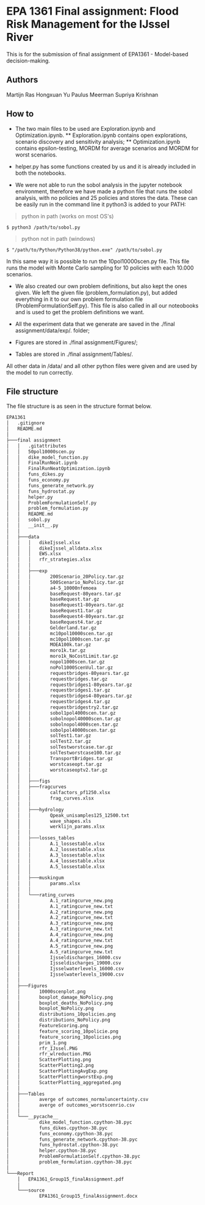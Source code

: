 # EPA 1361 Final assignment: Flood Risk Management for the IJssel River 
This is for the submission of final assignment of EPA1361 - Model-based decision-making. </br>

## Authors

Martijn Ras
Hongxuan Yu
Paulus Meerman
Supriya Krishnan

## How to

* The two main files to be used are Exploration.ipynb and Optimization.ipynb. 
**  Exploration.ipynb contains open explorations, scenario discovery and sensitivity analysis;
**  Optimization.ipynb contains epsilon-testing, MORDM for average scenarios and MORDM for worst scenarios.

* helper.py has some functions created by us and it is already included in both the notebooks. 

* We were not able to run the sobol analysis in the jupyter notebook environment, therefore we have made a python file that runs the sobol analysis, with no policies and 25 policies and stores the data. These can be easily run in the command line it python3 is added to your PATH:

> python in path (works on most OS's)
```shell
$ python3 /path/to/sobol.py
```

> python not in path (windows)
```shel
$ "/path/to/Python/Python38/python.exe" /path/to/sobol.py
```

In this same way it is possible to run the 10pol10000scen.py file. This file runs the model with Monte Carlo sampling for 10 policies with each 10.000 scenarios. 

* We also created our own problem definitions, but also kept the ones given. We left the given file (problem_formulation.py), but added everything in it to our own problem formulation file (ProblemFormulationSelf.py). This file is also called in all our noteobooks and is used to get the problem definitions we want. 

* All the experiment data that we generate are saved in the ./final assignment/data/exp/. folder;
* Figures are stored in ./final assignment/Figures/;
* Tables are stored in ./final assignment/Tables/.  

All other data in /data/ and all other python files were given and are used by the model to run correctly.

## File structure
The file structure is as seen in the structure format below.
```bash
EPA1361
│   .gitignore
│   README.md
│
├───final assignment
│   │   .gitattributes
│   │   50pol10000scen.py
│   │   dike_model_function.py
│   │   FinalRunNeat.ipynb
│   │   FinalRunNeatOptimization.ipynb
│   │   funs_dikes.py
│   │   funs_economy.py
│   │   funs_generate_network.py
│   │   funs_hydrostat.py
│   │   helper.py
│   │   ProblemFormulationSelf.py
│   │   problem_formulation.py
│   │   README.md
│   │   sobol.py
│   │   __init__.py
│   │
│   ├───data
│   │   │   dikeIjssel.xlsx
│   │   │   dikeIjssel_alldata.xlsx
│   │   │   EWS.xlsx
│   │   │   rfr_strategies.xlsx
│   │   │
│   │   ├───exp
│   │   │       200Scenario_20Policy.tar.gz
│   │   │       500Scenario_NoPolicy.tar.gz
│   │   │       a4-5_10000nfemoea
│   │   │       baseRequest-80years.tar.gz
│   │   │       baseRequest.tar.gz
│   │   │       baseRequest1-80years.tar.gz
│   │   │       baseRequest1.tar.gz
│   │   │       baseRequest4-80years.tar.gz
│   │   │       baseRequest4.tar.gz
│   │   │       Gelderland.tar.gz
│   │   │       mc10pol10000scen.tar.gz
│   │   │       mc10pol1000scen.tar.gz
│   │   │       MOEA100k.tar.gz
│   │   │       moro1k.tar.gz
│   │   │       moro1k_NoCostLimit.tar.gz
│   │   │       nopol1000scen.tar.gz
│   │   │       noPol1000ScenVul.tar.gz
│   │   │       requestbridges-80years.tar.gz
│   │   │       requestbridges.tar.gz
│   │   │       requestbridges1-80years.tar.gz
│   │   │       requestbridges1.tar.gz
│   │   │       requestbridges4-80years.tar.gz
│   │   │       requestbridges4.tar.gz
│   │   │       requestbridgestry2.tar.gz
│   │   │       sobol1pol4000scen.tar.gz
│   │   │       sobolnopol40000scen.tar.gz
│   │   │       sobolnopol4000scen.tar.gz
│   │   │       sobolpol40000scen.tar.gz
│   │   │       solTest1.tar.gz
│   │   │       solTest2.tar.gz
│   │   │       solTestworstcase.tar.gz
│   │   │       solTestworstcase100.tar.gz
│   │   │       TransportBridges.tar.gz
│   │   │       worstcaseopt.tar.gz
│   │   │       worstcaseoptv2.tar.gz
│   │   │
│   │   ├───figs
│   │   ├───fragcurves
│   │   │       calfactors_pf1250.xlsx
│   │   │       frag_curves.xlsx
│   │   │
│   │   ├───hydrology
│   │   │       Qpeak_unisamples125_12500.txt
│   │   │       wave_shapes.xls
│   │   │       werklijn_params.xlsx
│   │   │
│   │   ├───losses_tables
│   │   │       A.1_lossestable.xlsx
│   │   │       A.2_lossestable.xlsx
│   │   │       A.3_lossestable.xlsx
│   │   │       A.4_lossestable.xlsx
│   │   │       A.5_lossestable.xlsx
│   │   │
│   │   ├───muskingum
│   │   │       params.xlsx
│   │   │
│   │   └───rating_curves
│   │           A.1_ratingcurve_new.png
│   │           A.1_ratingcurve_new.txt
│   │           A.2_ratingcurve_new.png
│   │           A.2_ratingcurve_new.txt
│   │           A.3_ratingcurve_new.png
│   │           A.3_ratingcurve_new.txt
│   │           A.4_ratingcurve_new.png
│   │           A.4_ratingcurve_new.txt
│   │           A.5_ratingcurve_new.png
│   │           A.5_ratingcurve_new.txt
│   │           Ijsseldischarges_16000.csv
│   │           Ijsseldischarges_19000.csv
│   │           Ijsselwaterlevels_16000.csv
│   │           Ijsselwaterlevels_19000.csv
│   │
│   ├───Figures
│   │       10000scenplot.png
│   │       boxplot_damage_NoPolicy.png
│   │       boxplot_deaths_NoPolicy.png
│   │       boxplot_NoPolicy.png
│   │       distributions_10policies.png
│   │       distributions_NoPolicy.png
│   │       FeatureScoring.png
│   │       feature_scoring_10policie.png
│   │       feature_scoring_10policies.png
│   │       prim_1.png
│   │       rfr_IJssel.PNG
│   │       rfr_wlreduction.PNG
│   │       ScatterPlotting.png
│   │       ScatterPlotting2.png
│   │       ScatterPlottingAvgExp.png
│   │       ScatterPlottingworstExp.png
│   │       ScatterPlotting_aggregated.png
│   │
│   ├───Tables
│   │       averge of outcomes_normaluncertainty.csv
│   │       averge of outcomes_worstscenrio.csv
│   │
│   └───__pycache__
│           dike_model_function.cpython-38.pyc
│           funs_dikes.cpython-38.pyc
│           funs_economy.cpython-38.pyc
│           funs_generate_network.cpython-38.pyc
│           funs_hydrostat.cpython-38.pyc
│           helper.cpython-38.pyc
│           ProblemFormulationSelf.cpython-38.pyc
│           problem_formulation.cpython-38.pyc
│
└───Report
    │   EPA1361_Group15_finalAssignment.pdf
    │
    └───source
            EPA1361_Group15_finalAssignment.docx
```
